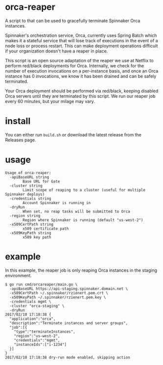 # orca-reaper

A script to that can be used to gracefully terminate Spinnaker Orca instances.

Spinnaker's orchestration service, Orca, currently uses Spring Batch which
makes it a stateful service that will lose track of executions in the event of
a node loss or process restart. This can make deployment operations difficult if
your organization doesn't have a reaper in place.

This script is an open source adaptation of the reaper we use at Netflix to
perform red/black deployments for Orca. Internally, we check for the number of
execution invocations on a per-instance basis, and once an Orca instance has 0
invocations, we know it has been drained and can be safely terminated. 

Your Orca deployment should be performed via red/black, keeping disabled Orca
servers until they are terminated by this script. We run our reaper job every
60 minutes, but your milage may vary.

# install

You can either run `build.sh` or download the latest release from the Releases
page.

# usage

```
Usage of orca-reaper:
  -apiBaseURL string
    	Base URL for Gate
  -cluster string
    	Limit scope of reaping to a cluster (useful for multiple Spinnaker deploys)
  -credentials string
    	Account Spinnaker is running in
  -dryRun
    	When set, no reap tasks will be submitted to Orca
  -region string
    	Region where Spinnaker is running (default "us-west-2")
  -x509CertPath string
    	x509 certificate path
  -x509KeyPath string
    	x509 key path
```

# example

In this example, the reaper job is only reaping Orca instances in the staging
environment.

```
$ go run cmd/orcareaper/main.go \
  -apiBaseURL https://api-staging.spinnaker.domain.net \
  -x509CertPath ~/.spinnaker/rzienert.pem.crt \
  -x509KeyPath ~/.spinnaker/rzienert.pem.key \
  -credentials mgmt \
  -cluster "orca-staging" \
  -dryRun
2017/02/10 17:18:38 {
  "application":"orca",
  "description":"Terminate instances and server groups",
  "job":[{
    "type":"terminateInstances",
    "region":"us-west-2",
    "credentials":"mgmt",
    "instanceIds":["i-1234"]
  }]
}
2017/02/10 17:18:38 dry-run mode enabled, skipping action
```
